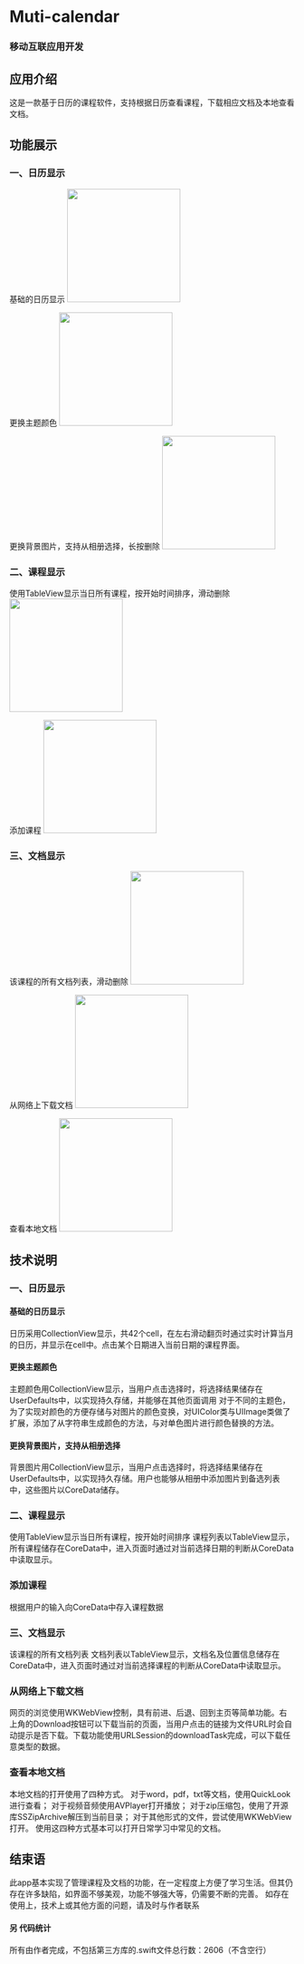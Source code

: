 # Muti-calendar
### 移动互联应用开发

## 应用介绍
这是一款基于日历的课程软件，支持根据日历查看课程，下载相应文档及本地查看文档。

## 功能展示
### 一、日历显示
基础的日历显示
<img src="screenshots/1.png"  width="200">

更换主题颜色
<img src="screenshots/2.png"  width="200">

更换背景图片，支持从相册选择，长按删除
<img src="screenshots/3.png"  width="200">

### 二、课程显示
使用TableView显示当日所有课程，按开始时间排序，滑动删除
<img src="screenshots/4.png"  width="200">

添加课程
<img src="screenshots/5.png"  width="200">

### 三、文档显示
该课程的所有文档列表，滑动删除
<img src="screenshots/6.png"  width="200">

从网络上下载文档
<img src="screenshots/7.png"  width="200">

查看本地文档
<img src="screenshots/8.png"  width="200">

## 技术说明
### 一、日历显示
#### 基础的日历显示
日历采用CollectionView显示，共42个cell，在左右滑动翻页时通过实时计算当月的日历，并显示在cell中。点击某个日期进入当前日期的课程界面。

#### 更换主题颜色
主题颜色用CollectionView显示，当用户点击选择时，将选择结果储存在UserDefaults中，以实现持久存储，并能够在其他页面调用
对于不同的主题色，为了实现对颜色的方便存储与对图片的颜色变换，对UIColor类与UIImage类做了扩展，添加了从字符串生成颜色的方法，与对单色图片进行颜色替换的方法。

#### 更换背景图片，支持从相册选择
背景图片用CollectionView显示，当用户点击选择时，将选择结果储存在UserDefaults中，以实现持久存储。用户也能够从相册中添加图片到备选列表中，这些图片以CoreData储存。

### 二、课程显示
使用TableView显示当日所有课程，按开始时间排序
课程列表以TableView显示，所有课程储存在CoreData中，进入页面时通过对当前选择日期的判断从CoreData中读取显示。

### 添加课程
根据用户的输入向CoreData中存入课程数据

### 三、文档显示
该课程的所有文档列表
文档列表以TableView显示，文档名及位置信息储存在CoreData中，进入页面时通过对当前选择课程的判断从CoreData中读取显示。

### 从网络上下载文档
网页的浏览使用WKWebView控制，具有前进、后退、回到主页等简单功能。右上角的Download按钮可以下载当前的页面，当用户点击的链接为文件URL时会自动提示是否下载。下载功能使用URLSession的downloadTask完成，可以下载任意类型的数据。

### 查看本地文档
本地文档的打开使用了四种方式。
对于word，pdf，txt等文档，使用QuickLook进行查看；
对于视频音频使用AVPlayer打开播放；
对于zip压缩包，使用了开源库SSZipArchive解压到当前目录；
对于其他形式的文件，尝试使用WKWebView打开。
使用这四种方式基本可以打开日常学习中常见的文档。

## 结束语
此app基本实现了管理课程及文档的功能，在一定程度上方便了学习生活。但其仍存在许多缺陷，如界面不够美观，功能不够强大等，仍需要不断的完善。
如存在使用上，技术上或其他方面的问题，请及时与作者联系

#### 另 代码统计
所有由作者完成，不包括第三方库的.swift文件总行数：2606（不含空行）

